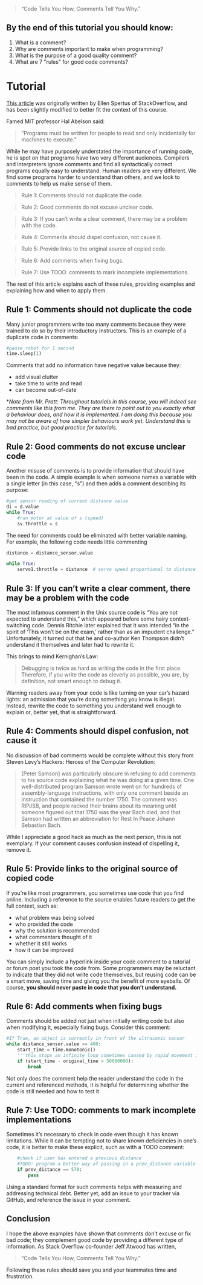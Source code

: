 > “Code Tells You How, Comments Tell You Why.” 

## By the end of this tutorial you should know:
1. What is a comment?
2. Why are comments important to make when programming? 
3. What is the purpose of a good quality comment?
4. What are 7 "rules" for good code comments? 

# Tutorial
[This article](https://stackoverflow.blog/2021/12/23/best-practices-for-writing-code-comments/) was originally written by Ellen Spertus of StackOverflow, and has been slightly modified to better fit the context of this course. 

Famed MIT professor Hal Abelson said:
> “Programs must be written for people to read and only incidentally for machines to execute.” 

While he may have purposely understated the importance of running code, he is spot on that programs have two very different audiences. Compilers and interpreters ignore comments and find all syntactically correct programs equally easy to understand. Human readers are very different. We find some programs harder to understand than others, and we look to comments to help us make sense of them. 

> Rule 1: Comments should not duplicate the code.

> Rule 2: Good comments do not excuse unclear code.

> Rule 3: If you can’t write a clear comment, there may be a problem with the code.

> Rule 4: Comments should dispel confusion, not cause it.

> Rule 5: Provide links to the original source of copied code.

> Rule 6: Add comments when fixing bugs.

> Rule 7: Use TODO: comments to mark incomplete implementations.


The rest of this article explains each of these rules, providing examples and explaining how and when to apply them.

## Rule 1: Comments should not duplicate the code
Many junior programmers write too many comments because they were trained to do so by their introductory instructors. This is an example of a duplicate code in comments: 

```python
#pause robot for 1 second
time.sleep(1)
```

Comments that add no information have negative value because they:

- add visual clutter
- take time to write and read
- can become out-of-date

**Note from Mr. Pratt: Throughout tutorials in this course, you will indeed see comments like this from me. They are there to point out to you exactly what a behaviour does, and how it is implemented. I am doing this because you may not be aware of how simpler behaviours work yet. Understand this is bad practice, but good practice for tutorials.* 

## Rule 2: Good comments do not excuse unclear code
Another misuse of comments is to provide information that should have been in the code. A simple example is when someone names a variable with a single letter (in this case, "s") and then adds a comment describing its purpose:

```python
#get sensor reading of current distance value
di = d.value
while True:
    #run motor at value of s (speed)
    sv.throttle = s
```

The need for comments could be eliminated with better variable naming. For example, the following code needs little commenting
```py
distance = distance_sensor.value

while True:
    servo1.throttle = distance  # servo speed proportional to distance

```

## Rule 3: If you can’t write a clear comment, there may be a problem with the code
The most infamous comment in the Unix source code is “You are not expected to understand this,” which appeared before some hairy context-switching code. Dennis Ritchie later explained that it was intended “in the spirit of ‘This won’t be on the exam,’ rather than as an impudent challenge.” Unfortunately, it turned out that he and co-author Ken Thompson didn’t understand it themselves and later had to rewrite it.

This brings to mind Kernighan’s Law:

> Debugging is twice as hard as writing the code in the first place. Therefore, if you write the code as cleverly as possible, you are, by definition, not smart enough to debug it.

Warning readers away from your code is like turning on your car’s hazard lights: an admission that you’re doing something you know is illegal. Instead, rewrite the code to something you understand well enough to explain or, better yet, that is straightforward.

## Rule 4: Comments should dispel confusion, not cause it
No discussion of bad comments would be complete without this story from Steven Levy’s Hackers: Heroes of the Computer Revolution:

> [Peter Samson] was particularly obscure in refusing to add comments to his source code explaining what he was doing at a given time. One well-distributed program Samson wrote went on for hundreds of assembly-language instructions, with only one comment beside an instruction that contained the number 1750. The comment was RIPJSB, and people racked their brains about its meaning until someone figured out that 1750 was the year Bach died, and that Samson had written an abbreviation for Rest In Peace Johann Sebastian Bach.

While I appreciate a good hack as much as the next person, this is not exemplary. If your comment causes confusion instead of dispelling it, remove it.

## Rule 5: Provide links to the original source of copied code
If you’re like most programmers, you sometimes use code that you find online. Including a reference to the source enables future readers to get the full context, such as:

- what problem was being solved
- who provided the code
- why the solution is recommended
- what commenters thought of it
- whether it still works
- how it can be improved

You can simply include a hyperlink inside your code comment to a tutorial or forum post you took the code from. Some programmers may be reluctant to indicate that they did not write code themselves, but reusing code can be a smart move, saving time and giving you the benefit of more eyeballs. Of course, **you should never paste in code that you don’t understand.**

## Rule 6: Add comments when fixing bugs
Comments should be added not just when initially writing code but also when modifying it, especially fixing bugs. Consider this comment:

```python
#If True, an object is currently in front of the ultrasonic sensor
while distance_sensor.value >= 400:
    start_time = time.monotonic()
    '''this stops an infinite loop sometimes caused by rapid movement in front of the sensor. I am unsure of why this happens, but this "safety check" breaks the infinite loop'''
    if (start_time - original_time > 50000000):
        break
```

Not only does the comment help the reader understand the code in the current and referenced methods, it is helpful for determining whether the code is still needed and how to test it.

## Rule 7: Use TODO: comments to mark incomplete implementations
Sometimes it’s necessary to check in code even though it has known limitations. While it can be tempting not to share known deficiencies in one’s code, it is better to make these explicit, such as with a TODO comment:

```python
    #check if user has entered a previous distance
    #TODO: program a better way of passing in a prev_distance variable into the function, this is janky
    if prev_distance == 570:
        pass
```

Using a standard format for such comments helps with measuring and addressing technical debt. Better yet, add an issue to your tracker via GitHub, and reference the issue in your comment.

## Conclusion
I hope the above examples have shown that comments don’t excuse or fix bad code; they complement good code by providing a different type of information. As Stack Overflow co-founder Jeff Atwood has written, 

> “Code Tells You How, Comments Tell You Why.” 

Following these rules should save you and your teammates time and frustration. 